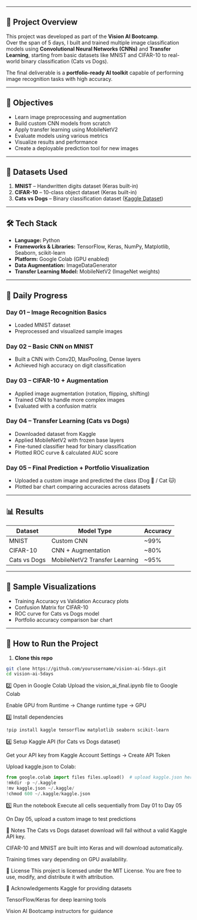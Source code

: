 

---

## 📌 Project Overview  
This project was developed as part of the **Vision AI Bootcamp**.  
Over the span of 5 days, I built and trained multiple image classification models using **Convolutional Neural Networks (CNNs)** and **Transfer Learning**, starting from basic datasets like MNIST and CIFAR-10 to real-world binary classification (Cats vs Dogs).  

The final deliverable is a **portfolio-ready AI toolkit** capable of performing image recognition tasks with high accuracy.

---

## 🎯 Objectives  
- Learn image preprocessing and augmentation  
- Build custom CNN models from scratch  
- Apply transfer learning using MobileNetV2  
- Evaluate models using various metrics  
- Visualize results and performance  
- Create a deployable prediction tool for new images  

---

## 📂 Datasets Used  
1. **MNIST** – Handwritten digits dataset (Keras built-in)  
2. **CIFAR-10** – 10-class object dataset (Keras built-in)  
3. **Cats vs Dogs** – Binary classification dataset ([Kaggle Dataset](https://www.kaggle.com/datasets/tongpython/cat-and-dog))  

---

## 🛠️ Tech Stack  
- **Language:** Python  
- **Frameworks & Libraries:** TensorFlow, Keras, NumPy, Matplotlib, Seaborn, scikit-learn  
- **Platform:** Google Colab (GPU enabled)  
- **Data Augmentation:** ImageDataGenerator  
- **Transfer Learning Model:** MobileNetV2 (ImageNet weights)  

---

## 📅 Daily Progress  

### **Day 01 – Image Recognition Basics**  
- Loaded MNIST dataset  
- Preprocessed and visualized sample images  

### **Day 02 – Basic CNN on MNIST**  
- Built a CNN with Conv2D, MaxPooling, Dense layers  
- Achieved high accuracy on digit classification  

### **Day 03 – CIFAR-10 + Augmentation**  
- Applied image augmentation (rotation, flipping, shifting)  
- Trained CNN to handle more complex images  
- Evaluated with a confusion matrix  

### **Day 04 – Transfer Learning (Cats vs Dogs)**  
- Downloaded dataset from Kaggle  
- Applied MobileNetV2 with frozen base layers  
- Fine-tuned classifier head for binary classification  
- Plotted ROC curve & calculated AUC score  

### **Day 05 – Final Prediction + Portfolio Visualization**  
- Uploaded a custom image and predicted the class (Dog 🐶 / Cat 🐱)  
- Plotted bar chart comparing accuracies across datasets  

---

## 📊 Results  

| Dataset        | Model Type             | Accuracy |
|----------------|------------------------|----------|
| MNIST          | Custom CNN              | ~99%     |
| CIFAR-10       | CNN + Augmentation      | ~80%     |
| Cats vs Dogs   | MobileNetV2 Transfer Learning | ~95%     |

---

## 📸 Sample Visualizations  
- Training Accuracy vs Validation Accuracy plots  
- Confusion Matrix for CIFAR-10  
- ROC curve for Cats vs Dogs model  
- Portfolio accuracy comparison bar chart  

---

## 🚀 How to Run the Project  

1. **Clone this repo**  
```bash    
git clone https://github.com/yourusername/vision-ai-5days.git
cd vision-ai-5days
```

2️⃣ Open in Google Colab
Upload the vision_ai_final.ipynb file to Google Colab

Enable GPU from Runtime → Change runtime type → GPU

3️⃣ Install dependencies
``` bash
!pip install kaggle tensorflow matplotlib seaborn scikit-learn
```

4️⃣ Setup Kaggle API (for Cats vs Dogs dataset)

Get your API key from Kaggle Account Settings → Create API Token

Upload kaggle.json to Colab:
```python
from google.colab import files files.upload()  # upload kaggle.json here
!mkdir -p ~/.kaggle
!mv kaggle.json ~/.kaggle/
!chmod 600 ~/.kaggle/kaggle.json
```
5️⃣ Run the notebook
Execute all cells sequentially from Day 01 to Day 05

On Day 05, upload a custom image to test predictions

📌 Notes
The Cats vs Dogs dataset download will fail without a valid Kaggle API key.

CIFAR-10 and MNIST are built into Keras and will download automatically.

Training times vary depending on GPU availability.

📜 License
This project is licensed under the MIT License. You are free to use, modify, and distribute it with attribution.

👏 Acknowledgements
Kaggle for providing datasets

TensorFlow/Keras for deep learning tools

Vision AI Bootcamp instructors for guidance


